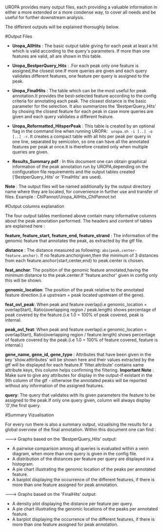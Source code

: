 UROPA provides many output files, each providing a valuable information in either a more extended or a more condense way, to cover all needs and be useful for further downstream analysis.

The different outputs will be explained thoroughly below.

#Output Files
* **Uropa_AllHits**  : The basic output table giving for each peak at least a hit which is valid according to the query's parameters. If more than one features are valid, all are shown in this table.

* **Uropa_BestperQuery_Hits** : .For each peak only one feature is assigned,the closest one.If more queries are given and each query validates different features, one feature per query is assigned to the peak.

* **Uropa_FinalHits** : The table which can be the most useful for peak annotation.It provides the best-selected feature according to the config criteria for annotating each peak. The closest distance is the basic parameter for the selection. It also summarizes the 'BestperQuery_Hits' by chosing the closest feature for each peak in case more queries are given and each query validates a different feature.

* **Uropa_Reformatted_HitsperPeak** : This table is created by an optional flag in the command line when running UROPA: ` uropa.sh -i [..] -o [..] -r`. It creates a compact table with all hits per peak per query in one line, separated by semicolon, so one can have all the annotated features per peak at once.It is therefore created only when multiple queries are given.

* **Results_Summary.pdf** : In this document one can obtain graphical information of the peak annotation run by UROPA,depending on the configuration file requirements and the output tables created ('BestperQuery_Hits' or 'FinalHits' are used).

**Note** : The output files will be named additionally by the output directory name where they are located, for convenience in further use and transfer of files.
Example  : ChIPannot/Uropa_AllHits_*ChIPannot*.txt


#Output columns explanation

The four output tables mentioned above contain many informative columns about the peak annotation performed. The headers and content of tables are explained here :

**feature, feature_start, feature_end, feature_strand** : The information of the genomic feature that annotates the peak, as extracted by the gtf file.

**distance** : The distance measured as following: `abs(peak.center-feature.anchor)`. If no feature.anchorgiven,then the minimum of 3 distances from each feature.anchor{start,center,end} to peak.center is chosen.

**feat_anchor**: The position of the genomic feature annotated,having the minimum distance to the peak.center.If 'feature.anchor' given in config only this will be shown.

**genomic_location**: The position of the peak relative to the annotated feature direction.(i.e upstream = peak located upstream of the gene).

**feat_ovl_peak**: When peak and feature overlap(i.e genomic_location = overlapStart), Ratio(overlapping region / peak.length) shows percentage of peak covered by the feature.(i.e 1.0 = 100% of peak covered, peak is internal.

**peak_ovl_feat**: When peak and feature overlap(i.e genomic_location = overlapStart), Ratio(overlapping region / feature.length) shows percentage of feature covered by the peak.(i.e 1.0 = 100% of feature covered, feature is internal.)

**gene_name, gene_id, gene_type** : Attributes that have been given in the key 'show.atttributes' will be shown here and their values extracted by the gtf will be displayed for each feature.If 'filter.attribute' contains same attribute keys, this column helps confirming the filtering.
**Important Note** : Make sure to give any attributes for display in the output-if existant in the 9th column of the gtf - otherwise the annotated peaks will be reported 
without any information of the assigned features.

**query**: The query that validates with its given parameters the feature to be assigned to the peak.If only one query given, column will always display '0',the first query.



#Summary Vizualisation

For every run there is also a summary output, vizualising the results for a global overview of the final annotation. Within this document one can find : 

---> Graphs based on the 'BestperQuery_Hits' output:
* A pairwise comparison among all queries is evaluated within a venn diagram, when more than one query is given in the config file. 
* A distribution of the distances per feature per query are displayed in a histogram.
* A pie chart illustrating the genomic location of the peaks per annotated feature.
* A barplot displaying the occurrence of the different features, if there is more than one feature assigned for peak annotation.

---> Graphs based on the 'FinalHits' output:
* A density plot displaying the distance per feature per query. 
* A pie chart illustrating the genomic locations of the peaks per annotated feature.
* A barplot displaying the occurrence of the different features, if there is more than one feature assigned for peak annotation.
